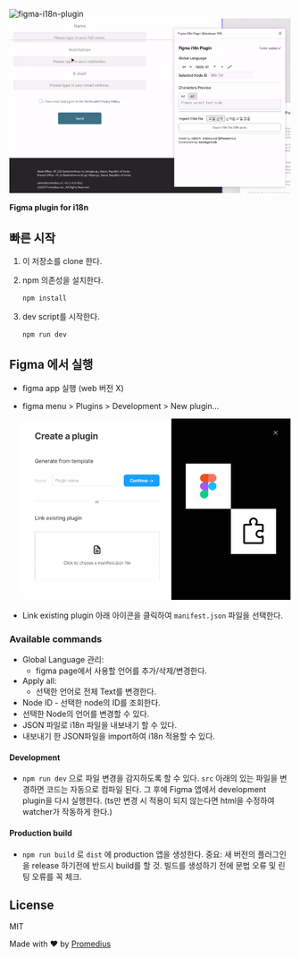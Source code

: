 ![figma-i18n-plugin](https://user-images.githubusercontent.com/52532871/114678183-fb56b500-9d45-11eb-8e1f-a281c35d4baa.png)
![Figma i18n Plugin](.github/cover.gif)

**Figma plugin for i18n**

## 빠른 시작

1. 이 저장소를 clone 한다.

2. npm 의존성을 설치한다.

   ```bash
   npm install
   ```

3. dev script를 시작한다.
   ```bash
   npm run dev
   ```

## Figma 에서 실행

- figma app 실행 (web 버전 X)
- figma menu > Plugins > Development > New plugin...

  ![Figma i18n Plugin](.github/create_a_plugin.png)

- Link existing plugin 아래 아이콘을 클릭하여 `manifest.json` 파일을 선택한다.

### Available commands

- Global Language 관리:
  - figma page에서 사용할 언어를 추가/삭제/변경한다.
- Apply all:
  - 선택한 언어로 전체 Text를 변경한다.
- Node ID - 선택한 node의 ID를 조회한다.
- 선택한 Node의 언어를 변경할 수 있다.
- JSON 파일로 i18n 파일을 내보내기 할 수 있다.
- 내보내기 한 JSON파일을 import하여 i18n 적용할 수 있다.

#### Development

- `npm run dev` 으로 파일 변경을 감지하도록 할 수 있다. `src` 아래의 있는 파일을 변경하면 코드는 자동으로 컴파일 된다. 그 후에 Figma 앱에서 development plugin을 다시 실행한다. (ts만 변경 시 적용이 되지 않는다면 html을 수정하여 watcher가 작동하게 한다.)

#### Production build

- `npm run build` 로 `dist` 에 production 앱을 생성한다. 중요: 새 버전의 플러그인을 release 하기전에 반드시 build를 할 것. 빌드를 생성하기 전에 문법 오류 및 린팅 오류를 꼭 체크.

## License

MIT

Made with ♥️ by [Promedius](https://promedius.ai)
